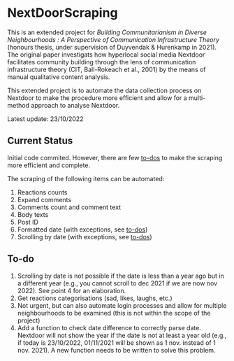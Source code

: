 # NextDoorScraping
This is an extended project for <em> Building Communitarianism in Diverse Neighbourhoods : A Perspective of Communication Infrastructure Theory </em> (honours thesis, under supervision of Duyvendak & Hurenkamp in 2021). The original paper investigats how hyperlocal social media Nextdoor facilitates community building through the lens of communication infrastructure theory (CIT, Ball-Rokeach et al., 2001) by the means of manual qualitative content analysis. 

This extended project is to automate the data collection process on Nextdoor to make the procedure more efficient and allow for a multi-method approach to analyse Nextdoor. 

Latest update: 23/10/2022

## Current Status
Initial code commited. However, there are few [to-dos](https://github.com/jyeungtin/NextDoorScraping/edit/main/README.md#to-do) to make the scraping more efficient and complete. 

The scraping of the following items can be automated:

1. Reactions counts
2. Expand comments 
3. Comments count and comment text
4. Body texts
5. Post ID
6. Formatted date (with exceptions, see [to-dos](https://github.com/jyeungtin/NextDoorScraping/edit/main/README.md#to-do))
7. Scrolling by date (with exceptions, see [to-dos](https://github.com/jyeungtin/NextDoorScraping/edit/main/README.md#to-do))

## To-do
1. Scrolling by date is not possible if the date is less than a year ago but in a different year (e.g., you cannot scroll to dec 2021 if we are now nov 2022). See point 4 for an elaboration.
2. Get reactions categorisations (sad, likes, laughs, etc.)
3. Not urgent, but can also automate login processes and allow for multiple neighbourhoods to be examined (this is not within the scope of the project)
4. Add a function to check date difference to correctly parse date. Nextdoor will not show the year if the date is not at least a year old (e.g., if today is 23/10/2022, 01/11/2021 will be shown as 1 nov. instead of 1 nov. 2021). A new function needs to be written to solve this problem. 
